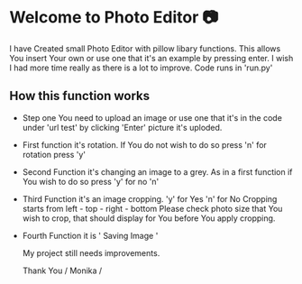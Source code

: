 # Welcome to Photo Editor 📷     

I have Created small Photo Editor with pillow libary functions.
This allows You insert Your own or use one that it's an example by pressing enter.
I wish I had more time really as there is a lot to improve.
Code runs in 'run.py'

## How this function works
* Step one You need to upload an image or use one that it's in the code under 'url test'
 by clicking 'Enter' picture it's uploded.

* First function it's rotation.
  If You do not wish to do so press 'n' for rotation press 'y'

* Second Function it's changing an image to a grey.
  As in a first function if You wish to do so press 'y' for no 'n'

* Third Function it's an image cropping.
  'y' for Yes 'n' for No
  Cropping starts from left - top - right - bottom
  Please check photo size that You wish to crop,
  that should display for You before You apply cropping.

* Fourth Function it is ' Saving Image '

  My project still needs improvements.

  Thank You / Monika /
